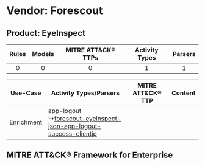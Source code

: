 Vendor: Forescout
=================
Product: EyeInspect
-------------------
| Rules | Models | MITRE ATT&CK® TTPs | Activity Types | Parsers |
|:-----:|:------:|:------------------:|:--------------:|:-------:|
|   0   |   0    |         0          |       1        |    1    |

|  Use-Case  | Activity Types/Parsers    | MITRE ATT&CK® TTP | Content    |
|:----------:| ---- | ---- | ---- |
| Enrichment |  app-logout<br> ↳[forescout-eyeinspect-json-app-logout-success-clientip](Ps/pC_forescouteyeinspectjsonapplogoutsuccessclientip.md)<br> |    | [](RM/r_m_forescout_eyeinspect_Enrichment.md) |

MITRE ATT&CK® Framework for Enterprise
--------------------------------------

